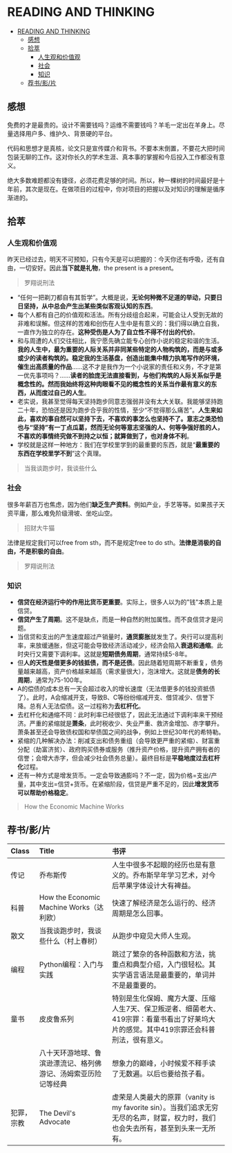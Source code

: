 # READING AND THINKING

- [READING AND THINKING](#reading-and-thinking)
  - [感想](#感想)
  - [拾萃](#拾萃)
    - [人生观和价值观](#人生观和价值观)
    - [社会](#社会)
    - [知识](#知识)
  - [荐书/影/片](#荐书影片)

## 感想

免费的才是最贵的。设计不需要钱吗？运维不需要钱吗？羊毛一定出在羊身上。尽量选择用户多、维护久、背景硬的平台。

代码和思想才是真核，论文只是宣传媒介和背书。不要本末倒置，不要花大把时间包装无聊的工作。这对你长久的学术生涯、真本事的掌握和今后投入工作都没有意义。

绝大多数难题都没有捷径，必须花费足够的时间。所以，种一棵树的时间最好是十年前，其次是现在。在做项目的过程中，你对项目的把握以及对知识的理解是循序渐进的。

## 拾萃

### 人生观和价值观

昨天已经过去，明天不可预知，只有今天是可以把握的：今天你还有呼吸，还有自由，一切安好。因此**当下就是礼物**，the present is a present。

> 罗翔说刑法

- “任何一把剃刀都自有其哲学”。大概是说，**无论何种微不足道的举动，只要日日坚持，从中总会产生出某些类似客观认知的东西**。
- 每个人都有自己的价值观和活法。所有分歧组合起来，可能会让人受到无故的非难和误解。但这样的苦难和创伤在人生中是有意义的：我们得以确立自我，一直作为独立的存在。**这种受伤是人为了自立性不得不付出的代价**。
- 和与周遭的人们交往相比，我宁愿先确立能专心创作小说的稳定和谐的生活。**我的人生中，最为重要的人际关系并非同某些特定的人物构筑的，而是与或多或少的读者构筑的。稳定我的生活基盘，创造出能集中精力执笔写作的环境，催生出高质量的作品**……这不才是我作为一个小说家的责任和义务，不才是第一优先事项吗？……**读者的脸庞无法直接看到，与他们构筑的人际关系似乎是概念性的。然而我始终将这种肉眼看不见的概念性的关系当作最有意义的东西，从而度过自己的人生**。
- 老实说，我甚至觉得每天坚持跑步同意志强弱并没有太大关联。我能够坚持跑二十年，恐怕还是因为跑步合乎我的性情，至少“不觉得那么痛苦”。**人生来如此，喜欢的事自然可以坚持下去，不喜欢的事怎么也坚持不了。意志之类恐怕也与“坚持”有一丁点瓜葛，然而无论何等意志坚强的人、何等争强好胜的人，不喜欢的事情终究做不到持之以恒；就算做到了，也对身体不利**。
- 学校就是这样一种地方：我们在学校里学到的最重要的东西，就是“**最重要的东西在学校里学不到**”这个真理。

> 当我谈跑步时，我谈些什么

### 社会

很多年薪百万也焦虑，因为他们**缺乏生产资料**。例如产业，手艺等等。如果孩子天资平庸，那么难免阶级滑坡、坐吃山空。

> 招财大牛猫

法律是规定我们可以free from sth，而不是规定free to do sth。**法律是消极的自由，不是积极的自由**。

> 罗翔说刑法

### 知识

- **信贷在经济运行中的作用比货币更重要**。实际上，很多人以为的"钱"本质上是信贷。
- **信贷产生了周期**。这不是缺点，而是一种自然的附加属性。而不良信贷才是问题。
- 当信贷和支出的产生速度超过产销量时，**通货膨胀**就发生了。央行可以提高利率，来放缓通胀，但这可能会导致经济活动减少，经济会陷入**衰退和通缩**。此时央行又需要下调利率。这就是**短期债务周期**，通常持续5-8年。
- 但**人的天性是借更多的钱抵债，而不是还债**。因此随着短周期不断重复，债务量越来越高，资产价格越来越高（需求量很大），泡沫增大。这就是**债务的长周期**，通常为75-100年。
- A的偿债的成本总有一天会超过收入的增长速度（无法借更多的钱投资抵债了）。此时，A会缩减开支，导致B、C等纷纷缩减开支、借贷减少、信誉下降。总有人无法偿债。这一过程称为**去杠杆化**。
- 去杠杆化和通缩不同：此时利率已经很低了，因此无法通过下调利率来干预经济。严重的紧缩就是**萧条**，此时税收少、失业严重、救济金增加、赤字攀升。萧条甚至还会导致债权国和举债国之间的战争，例如上世纪30年代的希特勒。
- 紧缩的几种解决办法：削减支出和债务重组（会导致更严重的紧缩）、财富重分配（劫富济贫）、政府购买债券或服务（推升资产价格，提升资产拥有者的信誉；会增大赤字，但会减少社会债务总量）。最终目标是**平稳地度过去杠杆化**过程。
- 还有一种方式是增发货币。一定会导致通膨吗？不一定，因为价格=支出/产量，其中支出=信贷+货币。在紧缩阶段，信贷是严重不足的，因此**增发货币可以帮助价格稳定**。

> How the Economic Machine Works

## 荐书/影/片

|Class|Title|书评|
|:-|:-|:-|
|传记|乔布斯传|人生中很多不起眼的经历也是有意义的。乔布斯早年学习艺术，对今后苹果字体设计大有裨益。|
|科普|How the Economic Machine Works（达利欧）|快速了解经济是怎么运行的、经济周期是怎么回事。|
|散文|当我谈跑步时，我谈些什么（村上春树）|从跑步中窥见大师人生观。|
|编程|Python编程：入门与实践|跳过了繁杂的各种函数和方法，挑重点和典型介绍，入门很轻松。其实学语言语法是最重要的，单词并不是最重要的。|
|童书|皮皮鲁系列|特别是生化保姆、魔方大厦、压缩人生7天、保卫叛逆者、细菌老大、419宗罪：看童书看出了好莱坞大片的感觉。其中419宗罪还会科普刑法，很有意义。|
||八十天环游地球、鲁滨逊漂流记、格列佛游记、汤姆索亚历险记等经典|想象力的巅峰，小时候爱不释手读了无数遍。以后也要给孩子看。|
|犯罪，宗教|The Devil's Advocate|虚荣是人类最大的原罪（vanity is my favorite sin）。当我们追求无穷无尽的名声，财富，权力时，我们也会失去所有，甚至到头来一无所有。|
